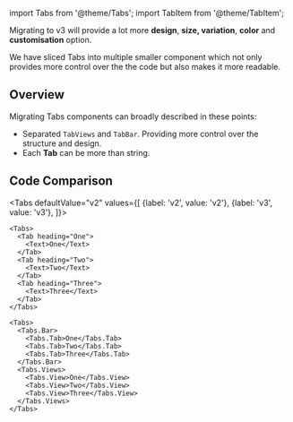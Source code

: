 import Tabs from '@theme/Tabs';
import TabItem from '@theme/TabItem';

Migrating to v3 will provide a lot more **design**, **size, variation**, **color** and **customisation** option.

We have sliced Tabs into multiple smaller component which not only provides more control over the the code but also makes it more readable.

## Overview

Migrating Tabs components can broadly described in these points:

- Separated `TabViews` and `TabBar`. Providing more control over the structure and design.
- Each **Tab** can be more than string.

## Code Comparison

<Tabs
defaultValue="v2"
values={[
{label: 'v2', value: 'v2'},
{label: 'v3', value: 'v3'},
]}>
<TabItem value="v2">

```tsx
<Tabs>
  <Tab heading="One">
    <Text>One</Text>
  </Tab>
  <Tab heading="Two">
    <Text>Two</Text>
  </Tab>
  <Tab heading="Three">
    <Text>Three</Text>
  </Tab>
</Tabs>
```

</TabItem>
<TabItem value="v3">

```tsx
<Tabs>
  <Tabs.Bar>
    <Tabs.Tab>One</Tabs.Tab>
    <Tabs.Tab>Two</Tabs.Tab>
    <Tabs.Tab>Three</Tabs.Tab>
  </Tabs.Bar>
  <Tabs.Views>
    <Tabs.View>One</Tabs.View>
    <Tabs.View>Two</Tabs.View>
    <Tabs.View>Three</Tabs.View>
  </Tabs.Views>
</Tabs>
```

</TabItem>
</Tabs>
